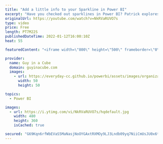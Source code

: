 ```yaml
---
title: "Add a little info to your Sparkline in Power BI"
excerpt: "Have you checked out sparklines in Power BI? Patrick explores how to set them up and also how you can be creative with them to add additional context to your reports!  KPI Video: https://www.youtube.com/watch?v=zHzSBNES6jE  📢 Become a member: https://guyinacu.be/membership \r \r *******************"
originalUrl: https://youtube.com/watch?v=NkRVaRUVO7s
type: video
price: Free
length: PT7M22S
publishedDateTime: 2022-01-12T16:00:10Z
heat: 55

featuredContent: "<iframe width=\"800\" height=\"500\" frameborder=\"0\" src=\"https://www.youtube.com/embed/NkRVaRUVO7s\" allow=\"accelerometer; autoplay; encrypted-media; gyroscope; picture-in-picture\" allowfullscreen></iframe>"

provider:
  name: Guy in a Cube
  domain: guyinacube.com
  images:
    - url: https://everyday-cc.github.io/powerbi/assets/images/organizations/guyinacube.com-50x50.jpg
      width: 50
      height: 50

topics:
  - Power BI

images:
  - url: https://i.ytimg.com/vi/NkRVaRUVO7s/hqdefault.jpg
    width: 480
    height: 360
    isCached: true

secured: "G69Kqn6rfWbEVaS5MaNasjNoOYGAxtRXMOy9LJ3Lndb09yq7NiiCmUsJU0x6tsqLI0fy7cRQ3GCeJKyb2D6dzsUqplQ4nyMOdoGyeX6VmSfI5vY1SQ1REHQtf5H1cEYrSgrkaIQ4JBaiwd9NJ4iQzggAkxlHEfU5KERD0bGUQstdZwmxfAS0O6GYa5jkYRg1o2kgUlfTRrw/pQcxZ5QdrvyoOyXdt9YGmZ4rsH0Y4hNlYbkeXnOoWDi410grcZIlgDHQ1MFk7gU/4jZxXRzqYxfAkVN9t+xDJSwiBYGMvPfQqbXPRwuwdROu+dc1CVH+p+DpLxKwjPZQw+cy1Zt65tN3qKg2Xv+vOixfkFTZYN2n3H8usCiwLz7lv6VIfu46a59CedJhvDEReCZeIeXmK9ckEupQzyl6ti21Cr7gbHg=;FCM80m0zGTN7Uf2SW8IX4A=="
---
```


